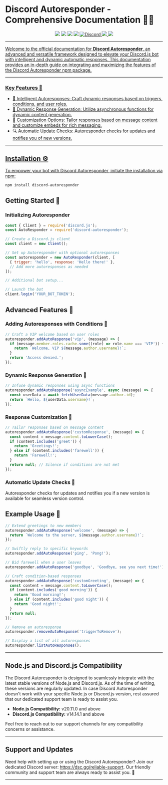 # Discord Autoresponder - Comprehensive Documentation 🚀🤖

<p align="center"><img src="https://img.shields.io/npm/v/discord-autoresponder?style=for-the-badge"> <img src="https://img.shields.io/github/repo-size/Alpha5959/discord-autoresponder?style=for-the-badge"> <img src="https://img.shields.io/npm/l/discord-autoresponder?style=for-the-badge"> <img src="https://img.shields.io/npm/dt/discord-autoresponder?style=for-the-badge"> <a href="https://discord.com/invite/Rw5gRVqSaK" target="_blank"> <img alt="Discord" src="https://img.shields.io/badge/Support-Click%20here-7289d9?style=for-the-badge&logo=discord"> <img src="https://img.shields.io/npm/v/discord-autoresponder?style=for-the-badge"> <img src="https://socket.dev/api/badge/npm/package/discord-autoresponder">

---

Welcome to the official documentation for **Discord Autoresponder**, an advanced and versatile framework designed to elevate your Discord.js bot with intelligent and dynamic automatic responses. This documentation provides an in-depth guide on integrating and maximizing the features of the Discord Autoresponder npm package.

---

### Key Features 🌟

- 🧠 Intelligent Autoresponses: Craft dynamic responses based on triggers, conditions, and user roles.
- 🔄 Dynamic Response Generation: Utilize asynchronous functions for dynamic content generation.
- 🎨 Customization Options: Tailor responses based on message content and customize embeds for rich messaging.
- 🔍 Automatic Update Checks: Autoresponder checks for updates and notifies you of new versions.

---

## Installation ⚙️

To empower your bot with Discord Autoresponder, initiate the installation via npm:

```bash
npm install discord-autoresponder
```

## Getting Started 🚀

### Initializing Autoresponder

```javascript
const { Client } = require('discord.js');
const AutoResponder = require('discord-autoresponder');

// Create a Discord.js client
const client = new Client();

// Set up Autoresponder with optional autoresponses
const autoresponder = new AutoResponder(client, [
  { trigger: 'hello', response: 'Hello there!' },
  // Add more autoresponses as needed
]);

// Additional bot setup...

// Launch the bot
client.login('YOUR_BOT_TOKEN');
```

## Advanced Features 🌟

### Adding Autoresponses with Conditions 🧠

```javascript
// Craft a VIP welcome based on user roles
autoresponder.addAutoResponse('vip', (message) => {
  if (message.member.roles.cache.some((role) => role.name === 'VIP')) {
    return `Welcome, VIP ${message.author.username}!`;
  }
  return 'Access denied.';
});
```

### Dynamic Response Generation 🔄

```javascript
// Infuse dynamic responses using async functions
autoresponder.addAutoResponse('asyncExample', async (message) => {
  const userData = await fetchUserData(message.author.id);
  return `Hello, ${userData.username}!`;
});
```

### Response Customization 🎨

```javascript
// Tailor responses based on message content
autoresponder.addAutoResponse('customResponse', (message) => {
  const content = message.content.toLowerCase();
  if (content.includes('greet')) {
    return 'Greetings!';
  } else if (content.includes('farewell')) {
    return 'Farewell!';
  }
  return null; // Silence if conditions are not met
});
```

### Automatic Update Checks 🔄

Autoresponder checks for updates and notifies you if a new version is available for seamless version control.

## Example Usage 🌈

```javascript
// Extend greetings to new members
autoresponder.addAutoResponse('welcome', (message) => {
  return `Welcome to the server, ${message.author.username}!`;
});

// Swiftly reply to specific keywords
autoresponder.addAutoResponse('ping', 'Pong!');

// Bid farewell when a user leaves
autoresponder.addAutoResponse('goodbye', 'Goodbye, see you next time!');

// Craft condition-based responses
autoresponder.addAutoResponse('customGreeting', (message) => {
  const content = message.content.toLowerCase();
  if (content.includes('good morning')) {
    return 'Good morning!';
  } else if (content.includes('good night')) {
    return 'Good night!';
  }
  return null;
});

// Remove an autoresponse
autoresponder.removeAutoResponse('triggerToRemove');

// Display a list of all autoresponses
autoresponder.listAutoResponses();
```

---

## Node.js and Discord.js Compatibility

The Discord Autoresponder is designed to seamlessly integrate with the latest stable versions of Node.js and Discord.js. As of the time of writing, these versions are regularly updated. In case Discord Autoresponder doesn't work with your specific Node.js or Discord.js version, rest assured that our dedicated support team is ready to assist you.

- **Node.js Compatibility:** v20.11.0 and above
- **Discord.js Compatibility:** v14.14.1 and above

Feel free to reach out to our support channels for any compatibility concerns or assistance.

---

## Support and Updates

Need help with setting up or using the Discord Autoresponder? Join our dedicated Discord server: https://dsc.gg/reliable-support. Our friendly community and support team are always ready to assist you. 🌟

---
